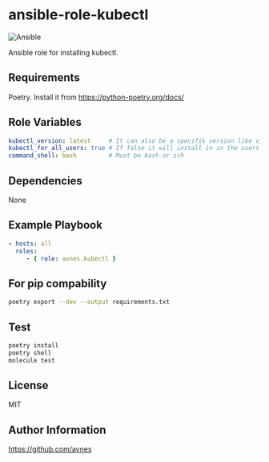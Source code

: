 # ansible-role-kubectl

![Ansible](https://github.com/avnes/ansible-role-kubectl/actions/workflows/ansible.yaml/badge.svg)

Ansible role for installing kubectl.

## Requirements

Poetry. Install it from <https://python-poetry.org/docs/>

## Role Variables

```yaml
kubectl_version: latest     # It can also be a specifik version like v1.21.4
kubectl_for_all_users: true # If false it will install in in the users ~/bin directory
command_shell: bash         # Must be bash or zsh
```

## Dependencies

None

## Example Playbook

```yaml
- hosts: all
  roles:
     - { role: avnes.kubectl }
```

## For pip compability

```bash
poetry export --dev --output requirements.txt
```

## Test

```bash
poetry install
poetry shell
molecule test
```

## License

MIT

## Author Information

<https://github.com/avnes>
